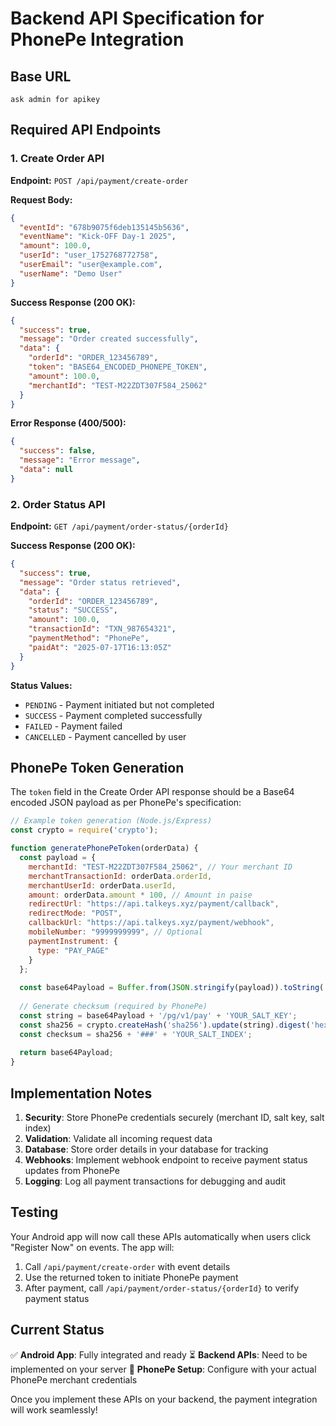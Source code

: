 # Backend API Specification for PhonePe Integration

## Base URL
```
ask admin for apikey
```

## Required API Endpoints

### 1. Create Order API
**Endpoint:** `POST /api/payment/create-order`

**Request Body:**
```json
{
  "eventId": "678b9075f6deb135145b5636",
  "eventName": "Kick-OFF Day-1 2025",
  "amount": 100.0,
  "userId": "user_1752768772758",
  "userEmail": "user@example.com",
  "userName": "Demo User"
}
```

**Success Response (200 OK):**
```json
{
  "success": true,
  "message": "Order created successfully",
  "data": {
    "orderId": "ORDER_123456789",
    "token": "BASE64_ENCODED_PHONEPE_TOKEN",
    "amount": 100.0,
    "merchantId": "TEST-M22ZDT307F584_25062"
  }
}
```

**Error Response (400/500):**
```json
{
  "success": false,
  "message": "Error message",
  "data": null
}
```

### 2. Order Status API
**Endpoint:** `GET /api/payment/order-status/{orderId}`

**Success Response (200 OK):**
```json
{
  "success": true,
  "message": "Order status retrieved",
  "data": {
    "orderId": "ORDER_123456789",
    "status": "SUCCESS",
    "amount": 100.0,
    "transactionId": "TXN_987654321",
    "paymentMethod": "PhonePe",
    "paidAt": "2025-07-17T16:13:05Z"
  }
}
```

**Status Values:**
- `PENDING` - Payment initiated but not completed
- `SUCCESS` - Payment completed successfully
- `FAILED` - Payment failed
- `CANCELLED` - Payment cancelled by user

## PhonePe Token Generation

The `token` field in the Create Order API response should be a Base64 encoded JSON payload as per PhonePe's specification:

```javascript
// Example token generation (Node.js/Express)
const crypto = require('crypto');

function generatePhonePeToken(orderData) {
  const payload = {
    merchantId: "TEST-M22ZDT307F584_25062", // Your merchant ID
    merchantTransactionId: orderData.orderId,
    merchantUserId: orderData.userId,
    amount: orderData.amount * 100, // Amount in paise
    redirectUrl: "https://api.talkeys.xyz/payment/callback",
    redirectMode: "POST",
    callbackUrl: "https://api.talkeys.xyz/payment/webhook",
    mobileNumber: "9999999999", // Optional
    paymentInstrument: {
      type: "PAY_PAGE"
    }
  };
  
  const base64Payload = Buffer.from(JSON.stringify(payload)).toString('base64');
  
  // Generate checksum (required by PhonePe)
  const string = base64Payload + '/pg/v1/pay' + 'YOUR_SALT_KEY';
  const sha256 = crypto.createHash('sha256').update(string).digest('hex');
  const checksum = sha256 + '###' + 'YOUR_SALT_INDEX';
  
  return base64Payload;
}
```

## Implementation Notes

1. **Security**: Store PhonePe credentials securely (merchant ID, salt key, salt index)
2. **Validation**: Validate all incoming request data
3. **Database**: Store order details in your database for tracking
4. **Webhooks**: Implement webhook endpoint to receive payment status updates from PhonePe
5. **Logging**: Log all payment transactions for debugging and audit

## Testing

Your Android app will now call these APIs automatically when users click "Register Now" on events. The app will:

1. Call `/api/payment/create-order` with event details
2. Use the returned token to initiate PhonePe payment
3. After payment, call `/api/payment/order-status/{orderId}` to verify payment status

## Current Status

✅ **Android App**: Fully integrated and ready
⏳ **Backend APIs**: Need to be implemented on your server
🔧 **PhonePe Setup**: Configure with your actual PhonePe merchant credentials

Once you implement these APIs on your backend, the payment integration will work seamlessly!
